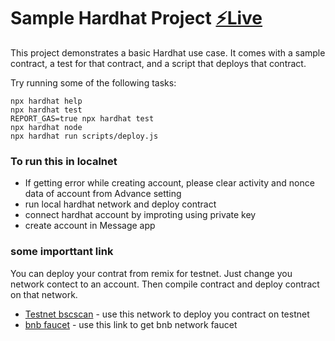 # Sample Hardhat Project [⚡Live](https://chatapp-rkpassin132.vercel.app/)

This project demonstrates a basic Hardhat use case. It comes with a sample contract, a test for that contract, and a script that deploys that contract.

Try running some of the following tasks:

```shell
npx hardhat help
npx hardhat test
REPORT_GAS=true npx hardhat test
npx hardhat node
npx hardhat run scripts/deploy.js
```

### To run this in localnet

- If getting error while creating account, please clear activity and nonce data of account from Advance setting
- run local hardhat network and deploy contract
- connect hardhat account by improting using private key
- create account in Message app

### some importtant link

You can deploy your contrat from remix for testnet. Just change you network contect to an account. Then compile contract and deploy contract on that network.

- [Testnet bscscan](https://testnet.bscscan.com/) - use this network to deploy you contract on testnet
- [bnb faucet](https://www.bnbchain.org/en/testnet-faucet) - use this link to get bnb network faucet

